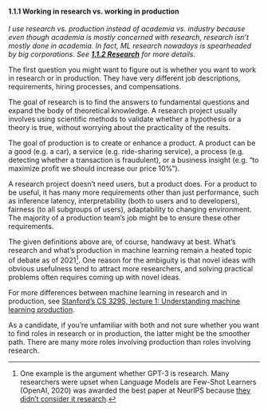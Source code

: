 #### 1.1.1 Working in research vs. working in production

_I use research vs. production instead of academia vs. industry because even though academia is mostly concerned with research, research isn’t mostly done in academia. In fact, ML research nowadays is spearheaded by big corporations. See [**1.1.2 Research**](1.1.2-research.md) for more details._

The first question you might want to figure out is whether you want to work in research or in production. They have very different job descriptions, requirements, hiring processes, and compensations.

The goal of research is to find the answers to fundamental questions and expand the body of theoretical knowledge. A research project usually involves using scientific methods to validate whether a hypothesis or a theory is true, without worrying about the practicality of the results.

The goal of production is to create or enhance a product. A product can be a good (e.g. a car), a service (e.g. ride-sharing service), a process (e.g. detecting whether a transaction is fraudulent), or a business insight (e.g. “to maximize profit we should increase our price 10%”).

A research project doesn’t need users, but a product does. For a product to be useful, it has many more requirements other than just performance, such as inference latency, interpretability (both to users and to developers), fairness (to all subgroups of users), adaptability to changing environment. The majority of a production team’s job might be to ensure these other requirements.

The given definitions above are, of course, handwavy at best. What’s research and what’s production in machine learning remain a heated topic of debate as of 2021[^3]. One reason for the ambiguity is that novel ideas with obvious usefulness tend to attract more researchers, and solving practical problems often requires coming up with novel ideas.

For more differences between machine learning in research and in production, see [Stanford’s CS 329S, lecture 1: Understanding machine learning production](https://docs.google.com/document/d/1VuofeF5okBATz1F7HRQmOgi5Jc4bmUiHMYjRqwF-29s/edit?usp=sharing).

As a candidate, if you’re unfamiliar with both and not sure whether you want to find roles in research or in production, the latter might be the smoother path. There are many more roles involving production than roles involving research.

[^3]:
     One example is the argument whether GPT-3 is research. Many researchers were upset when Language Models are Few-Shot Learners (OpenAI, 2020) was awarded the best paper at NeurIPS because [they didn’t consider it research](https://twitter.com/chipro/status/1337514435800256512).
